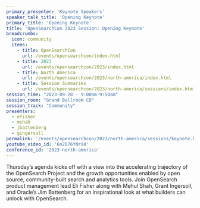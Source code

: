 ```yaml
---
primary_presenter: 'Keynote Speakers'
speaker_talk_title: 'Opening Keynote'
primary_title: 'Opening Keynote'
title: 'OpenSearchCon 2023 Session: Opening Keynote'
breadcrumbs:
  icon: community
  items:
    - title: OpenSearchCon
      url: /events/opensearchcon/index.html
    - title: 2023
      url: /events/opensearchcon/2023/index.html
    - title: North America
      url: /events/opensearchcon/2023/north-america/index.html
    - title: Session Summaries
      url: /events/opensearchcon/2023/north-america/sessions/index.html
session_time: "2023-09-28 - 9:00am-9:50am"
session_room: "Grand Ballroom CD"
session_track: "Community"
presenters:
  - efisher
  - mshah
  - jbattenberg
  - gingersoll
permalink: '/events/opensearchcon/2023/north-america/sessions/keynote.html'
youtube_video_id: '6n2D76YNri0'
conference_id: '2023-north-america'
---
```

Thursday’s agenda kicks off with a view into the accelerating trajectory of the OpenSearch Project and the growth opportunities enabled by open source, community-built search and analytics tools. Join OpenSearch product management lead Eli Fisher along with Mehul Shah, Grant Ingersoll, and Oracle’s Jim Battenberg for an inspirational look at what builders can unlock with OpenSearch.
